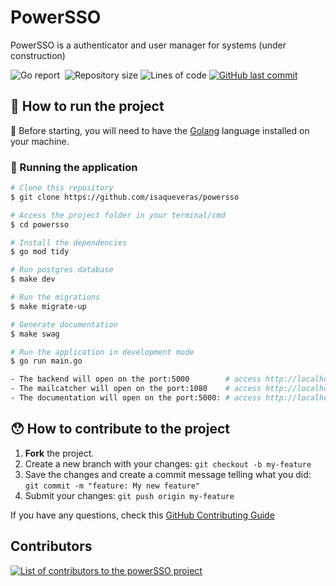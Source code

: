 # PowerSSO
PowerSSO is a authenticator and user manager for systems (under construction) 

<p>
  <img alt="Go report" src="https://goreportcard.com/badge/isaqueveras/powersso">
  <img alt="" src="https://github.com/isaqueveras/powersso/actions/workflows/go.yml/badge.svg">
  <img alt="Repository size" src="https://img.shields.io/github/languages/top/isaqueveras/powersso">
  <img alt="Lines of code" src="https://img.shields.io/tokei/lines/github/isaqueveras/powersso">
  <a href="https://github.com/isaqueveras/powersso/commits/main">
    <img alt="GitHub last commit" src="https://img.shields.io/github/last-commit/isaqueveras/powersso">
  </a>
</p>

## 🚀 How to run the project
📌 Before starting, you will need to have the [Golang][golang] language installed on your machine.

### 🧭 Running the application

```bash
# Clone this repository
$ git clone https://github.com/isaqueveras/powersso

# Access the project folder in your terminal/cmd
$ cd powersso

# Install the dependencies
$ go mod tidy

# Run postgres database
$ make dev

# Run the migrations
$ make migrate-up

# Generate documentation
$ make swag

# Run the application in development mode
$ go run main.go
```

```bash
- The backend will open on the port:5000        # access http://localhost:5000
- The mailcatcher will open on the port:1080    # access http://localhost:1080
- The documentation will open on the port:5000: # access http://localhost:5000/swagger/index.html
```
## 😯 How to contribute to the project

1. **Fork** the project.
2. Create a new branch with your changes: `git checkout -b my-feature`
3. Save the changes and create a commit message telling what you did: `git commit -m "feature: My new feature"`
4. Submit your changes: `git push origin my-feature`

If you have any questions, check this [GitHub Contributing Guide](https://github.com/firstcontributions/first-contributions)

## Contributors
<a href="https://github.com/isaqueveras/powersso/graphs/contributors">
  <img src="https://contributors-img.web.app/image?repo=isaqueveras/powersso&max=100" alt="List of contributors to the powerSSO project"/>
</a>

[golang]: https://go.dev/
